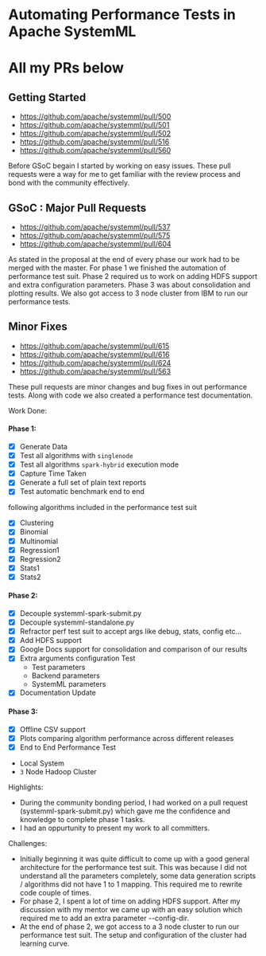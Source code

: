 # Automating Performance Tests in Apache SystemML

# All my PRs below

## Getting Started

- https://github.com/apache/systemml/pull/500
- https://github.com/apache/systemml/pull/501
- https://github.com/apache/systemml/pull/502
- https://github.com/apache/systemml/pull/516
- https://github.com/apache/systemml/pull/560

Before GSoC begain I started by working on easy issues. These pull requests were a way for me to get familiar with the review process and bond with the community effectively.

## GSoC : Major Pull Requests

- https://github.com/apache/systemml/pull/537
- https://github.com/apache/systemml/pull/575
- https://github.com/apache/systemml/pull/604

As stated in the proposal at the end of every phase our work had to be merged with the master. For phase 1 we finished the automation of performance test suit. Phase 2 required us to work on adding HDFS support and extra configuration parameters. Phase 3 was about consolidation and plotting results. We also got access to 3 node cluster from IBM to run our performance tests.

## Minor Fixes

- https://github.com/apache/systemml/pull/615
- https://github.com/apache/systemml/pull/616
- https://github.com/apache/systemml/pull/624
- https://github.com/apache/systemml/pull/563

These pull requests are minor changes and bug fixes in out performance tests. Along with code we also created a performance test documentation.

Work Done:

#### Phase 1:

- [x] Generate Data
- [x] Test all algorithms with `singlenode` 
- [x] Test all algorithms `spark-hybrid` execution mode  
- [x] Capture Time Taken
- [x] Generate a full set of plain text reports
- [x] Test automatic benchmark end to end

following algorithms included in the performance test suit

- [x] Clustering 
- [x] Binomial
- [x] Multinomial
- [x] Regression1
- [x] Regression2
- [x] Stats1
- [x] Stats2

#### Phase 2:

- [x] Decouple systemml-spark-submit.py
- [x] Decouple systemml-standalone.py
- [x] Refractor perf test suit to accept args like debug, stats, config etc...
- [x] Add HDFS support
- [x] Google Docs support for consolidation and comparison of our results
- [x] Extra arguments configuration Test
  - Test parameters
  - Backend parameters
  - SystemML parameters
- [x] Documentation Update

#### Phase 3:
- [x] Offline CSV support
- [x] Plots comparing algorithm performance across different releases
- [x] End to End Performance Test
 - Local System
 - `3` Node Hadoop Cluster


Highlights:
- During the community bonding period, I had worked on a pull request (systemml-spark-submit.py) which gave me the confidence and knowledge to complete phase 1 tasks.
- I had an oppurtunity to present my work to all committers.

Challenges:
- Initially beginning it was quite difficult to come up with a good general architecture for the performance test suit. This was because I did not understand all the parameters completely, some data generation scripts / algorithms did not have 1 to 1 mapping. This required me to rewrite code couple of times.
- For phase 2, I spent a lot of time on adding HDFS support. After my discussion with my mentor we came up with an easy solution which required me to add an extra parameter --config-dir.
- At the end of phase 2, we got access to a 3 node cluster to run our performance test suit. The setup and configuration of the cluster had learning curve.
